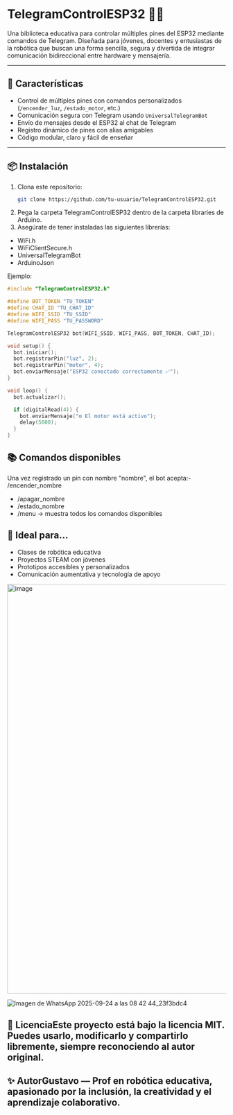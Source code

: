 # TelegramControlESP32 📲🔌

Una biblioteca educativa para controlar múltiples pines del ESP32 mediante comandos de Telegram. Diseñada para jóvenes, docentes y entusiastas de la robótica que buscan una forma sencilla, segura y divertida de integrar comunicación bidireccional entre hardware y mensajería.

---

## 🚀 Características

- Control de múltiples pines con comandos personalizados (`/encender_luz`, `/estado_motor`, etc.)
- Comunicación segura con Telegram usando `UniversalTelegramBot`
- Envío de mensajes desde el ESP32 al chat de Telegram
- Registro dinámico de pines con alias amigables
- Código modular, claro y fácil de enseñar

---

## 📦 Instalación

1. Clona este repositorio:
   ```bash
   git clone https://github.com/tu-usuario/TelegramControlESP32.git

2. Pega la carpeta TelegramControlESP32 dentro de la carpeta libraries de Arduino.
3. Asegúrate de tener instaladas las siguientes librerías:
- WiFi.h
- WiFiClientSecure.h
- UniversalTelegramBot
- ArduinoJson

Ejemplo:
```cpp
#include "TelegramControlESP32.h"

#define BOT_TOKEN "TU_TOKEN"
#define CHAT_ID "TU_CHAT_ID"
#define WIFI_SSID "TU_SSID"
#define WIFI_PASS "TU_PASSWORD"

TelegramControlESP32 bot(WIFI_SSID, WIFI_PASS, BOT_TOKEN, CHAT_ID);

void setup() {
  bot.iniciar();
  bot.registrarPin("luz", 2);
  bot.registrarPin("motor", 4);
  bot.enviarMensaje("ESP32 conectado correctamente ✅");
}

void loop() {
  bot.actualizar();

  if (digitalRead(4)) {
    bot.enviarMensaje("⚙️ El motor está activo");
    delay(5000);
  }
}
```
## 📚 Comandos disponibles
Una vez registrado un pin con nombre "nombre", el bot acepta:- /encender_nombre
- /apagar_nombre
- /estado_nombre
- /menu → muestra todos los comandos disponibles
  
## 🧠 Ideal para…
- Clases de robótica educativa
- Proyectos STEAM con jóvenes
- Prototipos accesibles y personalizados
- Comunicación aumentativa y tecnología de apoyo

<img width="799" height="945" alt="image" src="https://github.com/user-attachments/assets/b040f51a-ccdb-4e97-9ffb-0a86d56afb8a" />


![Imagen de WhatsApp 2025-09-24 a las 08 42 44_23f3bdc4](https://github.com/user-attachments/assets/ba3f49d3-59bc-4c84-9335-84e4367a55c6)


## 📜 LicenciaEste proyecto está bajo la licencia MIT. Puedes usarlo, modificarlo y compartirlo libremente, siempre reconociendo al autor original.
## ✨ AutorGustavo — Prof en robótica educativa, apasionado por la inclusión, la creatividad y el aprendizaje colaborativo.
